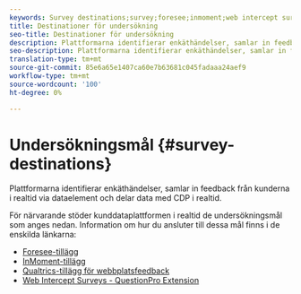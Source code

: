 ```yaml
---
keywords: Survey destinations;survey;foresee;inmoment;web intercept surveys;qualtrics
title: Destinationer för undersökning
seo-title: Destinationer för undersökning
description: Plattformarna identifierar enkäthändelser, samlar in feedback från kunderna i realtid via dataelement och delar data med CDP i realtid.
seo-description: Plattformarna identifierar enkäthändelser, samlar in feedback från kunderna i realtid via dataelement och delar data med CDP i realtid.
translation-type: tm+mt
source-git-commit: 85e6a65e1407ca60e7b63681c045fadaaa24aef9
workflow-type: tm+mt
source-wordcount: '100'
ht-degree: 0%

---
```



# Undersökningsmål {#survey-destinations}

Plattformarna identifierar enkäthändelser, samlar in feedback från kunderna i realtid via dataelement och delar data med CDP i realtid.

För närvarande stöder kunddataplattformen i realtid de undersökningsmål som anges nedan. Information om hur du ansluter till dessa mål finns i de enskilda länkarna:

- [Foresee-tillägg](./foresee.md)
- [InMoment-tillägg](./inmoment.md)
- [Qualtrics-tillägg för webbplatsfeedback](./qualtrics.md)
- [Web Intercept Surveys - QuestionPro Extension](./web-intercept-surveys.md)
